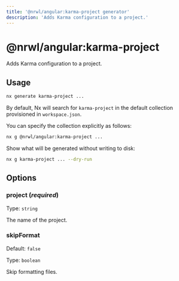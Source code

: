 ```yaml
---
title: '@nrwl/angular:karma-project generator'
description: 'Adds Karma configuration to a project.'
---
```


# @nrwl/angular:karma-project

Adds Karma configuration to a project.

## Usage

```bash
nx generate karma-project ...
```

By default, Nx will search for `karma-project` in the default collection provisioned in `workspace.json`.

You can specify the collection explicitly as follows:

```bash
nx g @nrwl/angular:karma-project ...
```

Show what will be generated without writing to disk:

```bash
nx g karma-project ... --dry-run
```

## Options

### project (_**required**_)

Type: `string`

The name of the project.

### skipFormat

Default: `false`

Type: `boolean`

Skip formatting files.
